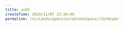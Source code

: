 ```yaml
---
title: uuhh
createTime: 2024/11/07 23:24:40
permalink: /vi/LandscapeLeisureGreenSpace/rZoYAcpA/
---
```


